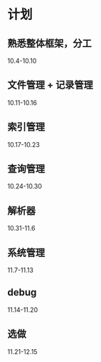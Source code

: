 # 计划
## 熟悉整体框架，分工
10.4-10.10
## 文件管理 + 记录管理
10.11-10.16
## 索引管理
10.17-10.23
## 查询管理
10.24-10.30
## 解析器
10.31-11.6
## 系统管理
11.7-11.13
## debug
11.14-11.20
## 选做
11.21-12.15